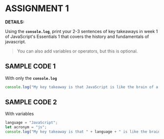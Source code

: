 # ASSIGNMENT 1
**DETAILS:**

Using the **`console.log`**, print your 2-3 sentences of key takeaways in week 1 of JavaScript's Essentials 1 that covers the history and fundamentals of javascript.

> You can also add variables or operators, but this is optional.

## SAMPLE CODE 1
With only the **`console.log`**
```javascript
console.log("My key takeaway is that JavaScript is like the brain of a website, because js makes web pages interactive and dynamic.");
```

## SAMPLE CODE 2
With variables
```javascript
language = "JavaScript";
let acronym = "js";
console.log("My key takeaway is that " + language + " is like the brain of a website, because " + acronym + " makes web pages interactive and dynamic.");
```

